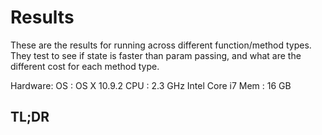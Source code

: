 # Results

These are the results for running across different function/method types. They test to see if state is faster than param passing, and what are the different cost for each method type.

Hardware:
OS  : OS X 10.9.2
CPU : 2.3 GHz Intel Core i7
Mem : 16 GB

## TL;DR
